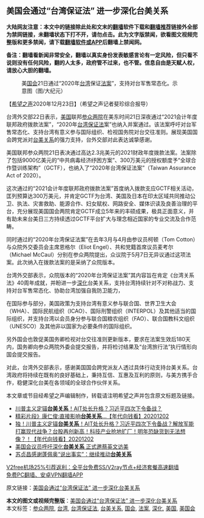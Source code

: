  <h2>美国会通过“台湾保证法” 进一步深化台美关系</h2> <p class="notice"><b>大陆网友注意：本文中的链接除此处和文末的<a href="https://github.com/bannedbook/fanqiang" >翻墙</a>软件下载和<a href="https://github.com/killgcd/justmysocks/blob/master/README.md">翻墙推荐</a>链接外全部为禁网链接，未翻墙状态下打不开，请勿点击。此为文字版禁闻，欲看图文视频完整版和更多禁闻，请下载<a href="https://github.com/bannedbook/fanqiang">翻墙软件或APP</a>后翻墙上禁闻网。</p><p>备注：翻墙看新闻非常安全，翻墙以真实身份发表敏感言论有一定风险，但只看不说则没有任何风险，翻的人太多，政府管不过来，也不管。信息自由是天赋人权，请放心大胆的翻墙。</b></p>  <div class="entry"> <figure><figcaption>美<a href="https://www.bannedbook.org/bnews/tag/%e5%9b%bd%e4%bc%9a/" class="st_tag internal_tag" rel="tag" title="标签 国会 下的日志">国会</a>21日通过“2020年<a href="https://www.bannedbook.org/bnews/tag/%e5%8f%b0%e6%b9%be/" class="st_tag internal_tag" rel="tag" title="标签 台湾 下的日志">台湾</a>保证<a href="https://www.bannedbook.org/bnews/tag/%E6%B3%95%E6%A1%88/" class="st_tag internal_tag" rel="tag" title="标签 法案 下的日志">法案</a>”，支持对台军售常态化。示意图（图/大纪元）</figcaption></figure> <p>【<span class='wp_keywordlink_affiliate'><a href="https://www.soundofhope.org" title="希望之声" target="_blank">希望之声</a></span>2020年12月23日】（希望之声记者斐珍综合报导）</p> <p>台湾外交部22日表示，<a href="https://www.bannedbook.org/bnews/tag/%e7%be%8e%e5%9b%bd/" class="st_tag internal_tag" rel="tag" title="标签 美国 下的日志">美国</a>联邦<a href="https://www.bannedbook.org/bnews/tag/%e5%8f%82%e4%bc%97%e4%b8%a4%e9%99%a2/" class="st_tag internal_tag" rel="tag" title="标签 参众两院 下的日志">参众两院</a>在美东时间21日深夜通过“2021会计年度联邦政府拨款法案”，“2020年<a href="https://www.bannedbook.org/bnews/tag/%E5%8F%B0%E6%B9%BE%E4%BF%9D%E8%AF%81%E6%B3%95/" class="st_tag internal_tag" rel="tag" title="标签 台湾保证法 下的日志">台湾保证法</a>案”也纳入并案通过。该法案呼吁对台军售常态化、支持台湾有意义参与国际组织、检视国务院对台交往准则。展现美国国会跨党派对<a href="https://www.bannedbook.org/bnews/tag/%e5%8f%b0%e7%be%8e%e5%85%b3%e7%b3%bb/" class="st_tag internal_tag" rel="tag" title="标签 台美关系 下的日志">台美关系</a>的强力支持，台外交部对此表达诚挚感谢。</p> <p>美国联邦参众两院21日表决通过高达2.3兆美元的2021财政年度拨款法案。法案除了包括9000亿美元的“中共病毒经济纾困方案”、300万美元的授权额度予“全球合作暨训练架构”（GCTF），也纳入了“2020年台湾保证法案”（Taiwan Assurance Act of 2020）。</p>  <p>这次通过的“2021会计年度联邦政府拨款法案”首度纳入拨款支应GCTF相关活动，匡列预算达300万美元，并肯定GCTF为台湾、美国及日本在印太区域共同推动公卫、执法、灾害救助、能源合作、妇女赋权、网路安全、媒体识读及良善治理的平台，充分展现美国国会两院肯定GCTF成立5年来的丰硕成果，极具正面意义，并有助未来台美日三方持续透过GCTF平台扩大与理念相近国家的专业交流及合作范畴。</p> <p>同时通过的“2020年台湾保证法案”在去年3月与4月由参议员柯顿（Tom Cotton）与众院外交委员会主席恩格尔（Eliot Engel）、共和党籍首席议员麦考尔（Michael McCaul）分别在参众两院提出，众议院于5月7日无异议通过这项法案。此次纳入在拨款法案的是采纳了众院版本。</p> <p>台湾外交部表示，众院版本的“2020年台湾保证法案”其内容旨在肯定《台湾关系法》40周年成就，并盼进一步<a href="https://www.bannedbook.org/bnews/tag/%E6%B7%B1%E5%8C%96/" class="st_tag internal_tag" rel="tag" title="标签 深化 下的日志">深化</a>台美关系，支持台湾持续针对不对称战力、支持对台军售常态化、协助台湾加强自我防卫能力，</p>  <p>在国际参与部分，美国政策为支持台湾有意义参与联合国、世界卫生大会（WHA）、国际民航组织（ICAO）、国际刑警组织（INTERPOL）及其他适当的国际组织，并支持台湾以会员身分参与联合国粮农组织（FAO）、联合国教科文组织（UNESCO）及其他非以国家为必要条件的国际组织。</p> <p>另外国会也敦促美国务卿检视对台交往准则更新版本，要求在法案生效后180天内，国务卿向参众两院外委会提交报告，并将检讨结果及“台湾旅行法”执行情形向国会提交报告。</p> <p>对此，台湾外交部表示，感谢美国国会跨党派友人透过具体行动支持台美关系。台湾政府将持续在既有的良好基础上，秉持互信、互惠及互利的原则，与美方携手合作，稳健深化台美在各领域的全球合作伙伴关系。</p>  <p>本文章或节目经希望之声编辑制作，转载请注明希望之声并包含原文标题及链接。</p> <ul class='op-related-articles' title='相关阅读'> <li><a href='https://www.bannedbook.org/bnews/taiwannews/20201203/1441547.html' target='_blank'>川普主义定锚<b>台美关系</b>！AIT处长升格？习近平四次下令备战？</a></li> <li><a href='https://www.bannedbook.org/bnews/taiwannews/20201202/1440979.html' target='_blank'>精彩片段》康仁俊:直接影响<b>台美关系</b>...【年代向钱看】20201202</a></li> <li><a href='https://www.bannedbook.org/bnews/taiwannews/20201202/1440915.html' target='_blank'>独！川普主义定锚<b>台美关系</b>！AIT处长升格？习近平四次下令备战？解放军能打赢现代战争？台股再创新高！科技产业抢地扩厂！明年恐缺货到无法想像？！【年代向钱看】20201202</a></li> <li><a href='https://www.bannedbook.org/bnews/comments/20201119/1433367.html' target='_blank'>美国会议员呼吁深化<b>台美关系</b> 正式邀蔡英文访美</a></li> <li><a href='https://www.bannedbook.org/bnews/baitai/20201114/1431045.html' target='_blank'>苏贞昌感谢蓬佩奥“说出事实”：继续推动<b>台美关系</b></a></li> </ul> <p class="texttj"> <a href="https://github.com/bannedbook/fanqiang/wiki/V2ray%E6%9C%BA%E5%9C%BA" target="_blank">V2free机场25%引荐返利：全平台免费SS/V2ray节点+经济套餐高速翻墙</a><br/> <a href="https://github.com/bannedbook/fanqiang/wiki/%E7%A6%81%E9%97%BB%E7%BD%91%E5%AE%89%E5%8D%93%E7%BF%BB%E5%A2%99%E6%96%B0%E9%97%BBAPP" target="_blank">免费PC翻墙、安卓VPN翻墙APP</a></p><p>原文链接：<a class="src_link"  href="https://www.soundofhope.org/post/456466" target="_blank">美国会通过“台湾保证法” 进一步深化台美关系</a></p><a name='sharetosocial'></a>       <div><b>本文的图文或视频完整版</b>：<a href='https://www.bannedbook.org/bnews/comments/20201223/1453477.html'>美国会通过“台湾保证法” 进一步深化台美关系</a></div>  </div><!--END ENTRY--> <div class="postfooter"> <div>本文标签：<a href="https://www.bannedbook.org/bnews/tag/%e5%8f%82%e4%bc%97%e4%b8%a4%e9%99%a2/" rel="tag">参众两院</a>, <a href="https://www.bannedbook.org/bnews/tag/%e5%8f%b0%e6%b9%be/" rel="tag">台湾</a>, <a href="https://www.bannedbook.org/bnews/tag/%E5%8F%B0%E6%B9%BE%E4%BF%9D%E8%AF%81%E6%B3%95/" rel="tag">台湾保证法</a>, <a href="https://www.bannedbook.org/bnews/tag/%e5%8f%b0%e7%be%8e%e5%85%b3%e7%b3%bb/" rel="tag">台美关系</a>, <a href="https://www.bannedbook.org/bnews/tag/%e5%9b%bd%e4%bc%9a/" rel="tag">国会</a>, <a href="https://www.bannedbook.org/bnews/tag/%E6%B3%95%E6%A1%88/" rel="tag">法案</a>, <a href="https://www.bannedbook.org/bnews/tag/%E6%B7%B1%E5%8C%96/" rel="tag">深化</a>, <a href="https://www.bannedbook.org/bnews/tag/%e7%be%8e%e5%9b%bd/" rel="tag">美国</a>, <a href="https://www.bannedbook.org/bnews/tag/%E7%BE%8E%E5%9B%BD%E4%BC%9A/" rel="tag">美国会</a></div>  </div><!--END POSTFOOTER--> 